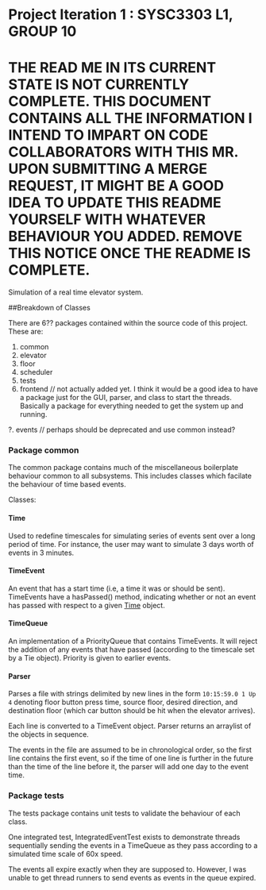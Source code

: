 # Project Iteration 1 : SYSC3303 L1, GROUP 10

# THE READ ME IN ITS CURRENT STATE IS NOT CURRENTLY COMPLETE. THIS DOCUMENT CONTAINS ALL THE INFORMATION I INTEND TO IMPART ON CODE COLLABORATORS WITH THIS MR. UPON SUBMITTING A MERGE REQUEST, IT MIGHT BE A GOOD IDEA TO UPDATE THIS README YOURSELF WITH WHATEVER BEHAVIOUR YOU ADDED. REMOVE THIS NOTICE ONCE THE README IS COMPLETE.

Simulation of a real time elevator system. 


##Breakdown of Classes

There are 6?? packages contained within the source code of this project.  
These are:  
1. common
2. elevator
3. floor
4. scheduler
5. tests
6. frontend // not actually added yet. I think it would be a good idea to have a package just for the GUI, parser, and class to start the threads. Basically a package for everything needed to get the system up and running.

?. events // perhaps should be deprecated and use common instead?

### Package common

The common package contains much of the miscellaneous boilerplate behaviour common to all subsystems. This includes classes which facilate the behaviour of time based events.

Classes:  
#### Time
Used to redefine timescales for simulating series of events sent over a long period of time. For instance, the user may want to simulate 3 days worth of events in 3 minutes.

#### TimeEvent
An event that has a start time (i.e, a time it was or should be sent). TimeEvents have a hasPassed() method, indicating whether or not an event has passed with respect to a given [Time](#Time) object.

#### TimeQueue
An implementation of a PriorityQueue that contains TimeEvents. It will reject the addition of any events that have passed (according to the timescale set by a Tie object). Priority is given to earlier events.

#### Parser
Parses a file with strings delimited by new lines in the form `10:15:59.0 1 Up 4` denoting floor button press time, source floor, desired direction, and destination floor (which car button should be hit when the elevator arrives).

Each line is converted to a TimeEvent object. Parser returns an arraylist of the objects in sequence. 

The events in the file are assumed to be in chronological order, so the first line contains the first event, so if the time of one line is further in the future than the time of the line before it, the parser will add one day to the event time.

### Package tests

The tests package contains unit tests to validate the behaviour of each class.

One integrated test, IntegratedEventTest exists to demonstrate threads sequentially sending the events in a TimeQueue as they pass according to a simulated time scale of 60x speed.

The events all expire exactly when they are supposed to. However, I was unable to get thread runners to send events as events in the queue expired. 
